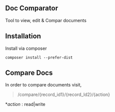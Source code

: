 ## Doc Comparator

Tool to view, edit & Compar documents

## Installation
Install via composer

    composer install --prefer-dist

## Compare Docs

In order to compare documents visit,

> /compare/{record_id1}/{record_Id2}/{action}

**action* : read|write